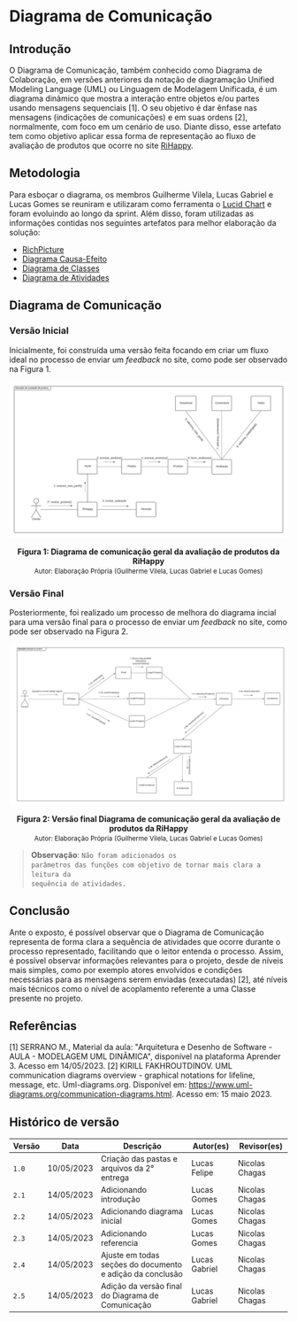 # Diagrama de Comunicação

## Introdução

O Diagrama de Comunicação, também conhecido como Diagrama de Colaboração, em versões anteriores da notação de diagramação Unified Modeling Language (UML) ou Linguagem de Modelagem Unificada, é um diagrama dinâmico que mostra a interação entre objetos e/ou partes usando mensagens sequenciais [1]. O seu objetivo é dar ênfase nas mensagens (indicações de comunicações) e em suas ordens [2], normalmente, com foco em um cenário de uso. Diante disso, esse artefato tem como objetivo aplicar essa forma de representação ao fluxo de avaliação de produtos que ocorre no site [RiHappy](https://rihappy.com.br).

## Metodologia

Para esboçar o diagrama, os membros Guilherme Vilela, Lucas Gabriel e Lucas Gomes se reuniram e utilizaram como ferramenta o [Lucid Chart](https://www.lucidchart.com/pages/pt) e foram evoluindo ao longo da sprint. Além disso, foram utilizadas as informações contidas nos seguintes artefatos para melhor elaboração da solução:

-   [RichPicture](../../1.Base/1.1.2.RichPicture.md)
-   [Diagrama Causa-Efeito](../../1.Base/1.1.1.CausaEfeito.md)
-   [Diagrama de Classes](../2.3.Estatica/2.3.1.DiagramaDeClasses.md)
-   [Diagrama de Atividades](2.4.1.DiagramaDeAtividades.md)

## Diagrama de Comunicação

### Versão Inicial

Inicialmente, foi construída uma versão feita focando em criar um fluxo ideal no processo de enviar um *feedback* no site, como pode ser observado na Figura 1.

<div style="text-align: center">

![Diagrama geral](../assets/diagComunicacao1.png)
</div>

<figcaption style="text-align: center">
    <b>Figura 1: Diagrama de comunicação geral da avaliação de produtos da RiHappy</b>
    <br/><small>Autor: Elaboração Própria (Guilherme Vilela, Lucas Gabriel e Lucas Gomes)</small>
</figcaption>

### Versão Final

Posteriormente, foi realizado um processo de melhora do diagrama incial para uma versão final para o processo de enviar um *feedback* no site, como pode ser observado na Figura 2.

<div style="text-align: center">

![Diagrama geral](../assets/DiagramaDeComunicacao.png)
</div>

<figcaption style="text-align: center">
    <b>Figura 2: Versão final Diagrama de comunicação geral da avaliação de produtos da RiHappy</b>
    <br/><small>Autor: Elaboração Própria (Guilherme Vilela, Lucas Gabriel e Lucas Gomes)</small>
</figcaption>



> **Observação**: <code>Não foram adicionados os parâmetros das funções com objetivo de tornar mais clara a leitura da sequência de atividades.</code>

## Conclusão

Ante o exposto, é possível observar que o Diagrama de Comunicação representa de forma clara a sequência de atividades que ocorre durante o processo representado, facilitando que o leitor entenda o processo. Assim, é possível observar informações relevantes para o projeto, desde de níveis mais simples, como por exemplo atores envolvidos e condições necessárias para as mensagens serem enviadas (executadas) [2], até níveis mais técnicos como o nível de acoplamento referente a uma Classe presente no projeto.

## Referências

[1] SERRANO M., Material da aula: "Arquitetura e Desenho de Software - AULA - MODELAGEM UML DINÂMICA", disponível na plataforma Aprender 3. Acesso em 14/05/2023.
[2] KIRILL FAKHROUTDINOV. UML communication diagrams overview - graphical notations for lifeline, message, etc. Uml-diagrams.org. Disponível em: <https://www.uml-diagrams.org/communication-diagrams.html>. Acesso em: 15 maio 2023.‌

## Histórico de versão

| Versão | Data       | Descrição                                                 | Autor(es)     | Revisor(es)    |
| ------ | ---------- | --------------------------------------------------------- | ------------- | -------------- |
| `1.0`  | 10/05/2023 | Criação das pastas e arquivos da 2° entrega               | Lucas Felipe  | Nicolas Chagas |
| `2.1`  | 14/05/2023 | Adicionando introdução                                    | Lucas Gomes   | Nicolas Chagas |
| `2.2`  | 14/05/2023 | Adicionando diagrama inicial                              | Lucas Gomes   | Nicolas Chagas |
| `2.3`  | 14/05/2023 | Adicionando referencia                                    | Lucas Gomes   | Nicolas Chagas |
| `2.4`  | 14/05/2023 | Ajuste em todas seções do documento e adição da conclusão | Lucas Gabriel | Nicolas Chagas |
| `2.5`  | 14/05/2023 | Adição da versão final do Diagrama de Comunicação         | Lucas Gabriel | Nicolas Chagas |




